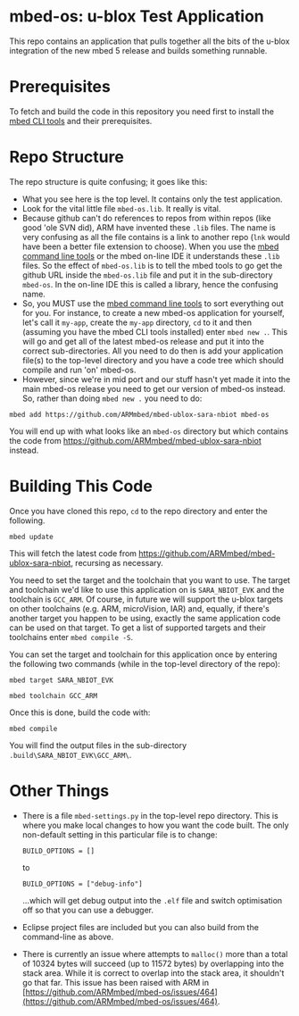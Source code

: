 # mbed-os: u-blox Test Application

This repo contains an application that pulls together all the bits of the u-blox integration of the new mbed 5 release and builds something runnable.

# Prerequisites
To fetch and build the code in this repository you need first to install the [mbed CLI tools](https://github.com/ARMmbed/mbed-cli#installation) and their prerequisites.

# Repo Structure
The repo structure is quite confusing; it goes like this:

* What you see here is the top level. It contains only the test application.
* Look for the vital little file `mbed-os.lib`.  It really is vital.
* Because github can't do references to repos from within repos (like good 'ole SVN did), ARM have invented these `.lib` files.  The name is very confusing as all the file contains is a link to another repo (`lnk` would have been a better file extension to choose).  When you use the [mbed command line tools](https://github.com/ARMmbed/mbed-cli) or the mbed on-line IDE it understands these `.lib` files.  So the effect of `mbed-os.lib` is to tell the mbed tools to go get the github URL inside the `mbed-os.lib` file and put it in the sub-directory `mbed-os`.  In the on-line IDE this is called a library, hence the confusing name.
* So, you MUST use the [mbed command line tools](https://github.com/ARMmbed/mbed-cli) to sort everything out for you.  For instance, to create a new mbed-os application for yourself, let's call it `my-app`, create the `my-app` directory, `cd` to it and then (assuming you have the mbed CLI tools installed) enter `mbed new .`.  This will go and get all of the latest mbed-os release and put it into the correct sub-directories.  All you need to do then is add your application file(s) to the top-level directory and you have a code tree which should compile and run 'on' mbed-os.
* However, since we're in mid port and our stuff hasn't yet made it into the main mbed-os release you need to get our version of mbed-os instead.  So, rather than doing `mbed new .` you need to do:

`mbed add https://github.com/ARMmbed/mbed-ublox-sara-nbiot mbed-os`

You will end up with what looks like an `mbed-os` directory but which contains the code from https://github.com/ARMmbed/mbed-ublox-sara-nbiot instead.

# Building This Code
Once you have cloned this repo, `cd` to the repo directory and enter the following.

`mbed update`

This will fetch the latest code from https://github.com/ARMmbed/mbed-ublox-sara-nbiot, recursing as necessary.

You need to set the target and the toolchain that you want to use.  The target and toolchain we'd like to use this application on is `SARA_NBIOT_EVK` and the toolchain is `GCC_ARM`.  Of course, in future we will support the u-blox targets on other toolchains (e.g. ARM, microVision, IAR) and, equally, if there's another target you happen to be using, exactly the same application code can be used on that target.  To get a list of supported targets and their toolchains enter `mbed compile -S`.

You can set the target and toolchain for this application once by entering the following two commands (while in the top-level directory of the repo):

`mbed target SARA_NBIOT_EVK`

`mbed toolchain GCC_ARM`

Once this is done, build the code with:

`mbed compile`

You will find the output files in the sub-directory `.build\SARA_NBIOT_EVK\GCC_ARM\`.

# Other Things

* There is a file `mbed-settings.py` in the top-level repo directory.  This is where you make local changes to how you want the code built.  The only non-default setting in this particular file is to change:

  `BUILD_OPTIONS = []`

  to

  `BUILD_OPTIONS = ["debug-info"]`

  ...which will get debug output into the `.elf` file and switch optimisation off so that you can use a debugger.
* Eclipse project files are included but you can also build from the command-line as above.
* There is currently an issue where attempts to `malloc()` more than a total of 10324 bytes will succeed (up to 11572 bytes) by overlapping into the stack area.  While it is correct to overlap into the stack area, it shouldn't go that far.  This issue has been raised with ARM in [https://github.com/ARMmbed/mbed-os/issues/464](https://github.com/ARMmbed/mbed-os/issues/464).